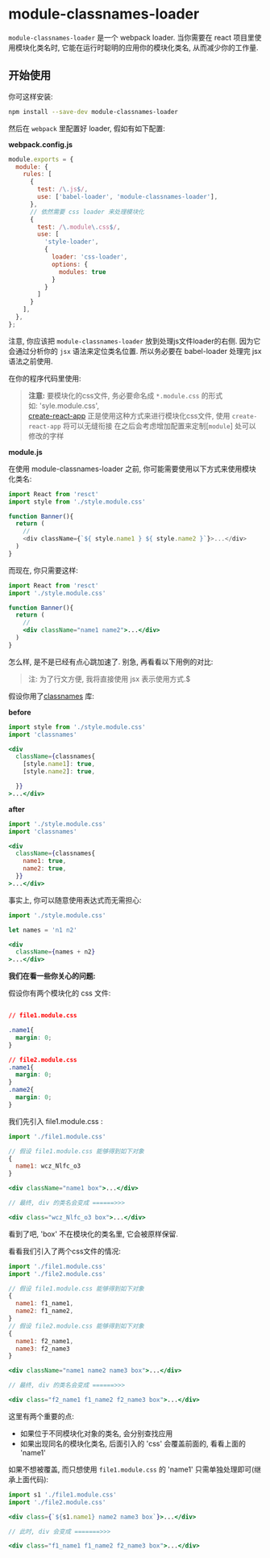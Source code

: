 # module-classnames-loader

`module-classnames-loader` 是一个 webpack loader. 当你需要在 react 项目里使用模块化类名时, 它能在运行时聪明的应用你的模块化类名, 从而减少你的工作量.

## 开始使用

你可这样安装: 

```bash
npm install --save-dev module-classnames-loader
```

然后在 `webpack` 里配置好 loader, 假如有如下配置:

**webpack.config.js**

```js
module.exports = {
  module: {
    rules: [
      {
        test: /\.js$/,
        use: ['babel-loader', 'module-classnames-loader'],
      },
      // 依然需要 css loader 来处理模块化
      {
        test: /\.module\.css$/,
        use: [
          'style-loader',
          {
            loader: 'css-loader',
            options: {
              modules: true
            }
          }
        ]
      }
    ],
  },
};
```

注意, 你应该把 `module-classnames-loader` 放到处理js文件loader的右侧. 因为它会通过分析你的 `jsx` 语法来定位类名位置. 所以务必要在 babel-loader 处理完 jsx 语法之前使用.

在你的程序代码里使用:

> **注意:** 要模块化的css文件, 务必要命名成 `*.module.css` 的形式  
> 如: 'syle.module.css',   
> [create-react-app](https://github.com/facebook/create-react-app) 正是使用这种方式来进行模块化css文件, 使用 `create-react-app` 将可以无缝衔接
> 在之后会考虑增加配置来定制[`module`] 处可以修改的字样 

**module.js**

在使用 module-classnames-loader 之前, 你可能需要使用以下方式来使用模块化类名:

```js
import React from 'resct'
import style from './style.module.css'

function Banner(){
  return (
    // 
    <div className={`${ style.name1 } ${ style.name2 }`}>...</div>
  )
}
```

而现在, 你只需要这样:

```jsx
import React from 'resct'
import './style.module.css'

function Banner(){
  return (
    // 
    <div className="name1 name2">...</div>
  )
}
```

怎么样, 是不是已经有点心跳加速了. 别急, 再看看以下用例的对比:

> 注: 为了行文方便, 我将直接使用 jsx 表示使用方式.$

假设你用了[classnames](https://github.com/JedWatson/classnames) 库:

**before**

```jsx
import style from './style.module.css'
import 'classnames'

<div 
  className={classnames{
    [style.name1]: true,
    [style.name2]: true,

  }}
>...</div>

```

**after**

```jsx
import './style.module.css'
import 'classnames'

<div 
  className={classnames{
    name1: true,
    name2: true,
  }}
>...</div>

```

事实上, 你可以随意使用表达式而无需担心:

```jsx
import './style.module.css'

let names = 'n1 n2'

<div 
  className={names + n2}
>...</div>

```

**我们在看一些你关心的问题:**

假设你有两个模块化的 css 文件:

```css

// file1.module.css

.name1{
  margin: 0;
}

// file2.module.css
.name1{
  margin: 0;
}
.name2{
  margin: 0;
}
```

我们先引入 file1.module.css :

```jsx
import './file1.module.css'

// 假设 file1.module.css 能够得到如下对象
{
  name1: wcz_Nlfc_o3
}

<div className="name1 box">...</div>

// 最终, div 的类名会变成 ======>>>

<div class="wcz_Nlfc_o3 box">...</div>

```
看到了吧, 'box' 不在模块化的类名里, 它会被原样保留.


看看我们引入了两个css文件的情况:

```jsx
import './file1.module.css'
import './file2.module.css'

// 假设 file1.module.css 能够得到如下对象
{
  name1: f1_name1,
  name2: f1_name2,
}
// 假设 file2.module.css 能够得到如下对象
{
  name1: f2_name1,
  name3: f2_name3
}

<div className="name1 name2 name3 box">...</div>

// 最终, div 的类名会变成 ======>>>

<div class="f2_name1 f1_name2 f2_name3 box">...</div>

```

这里有两个重要的点:

- 如果位于不同模块化对象的类名, 会分别查找应用
- 如果出现同名的模块化类名, 后面引入的 'css' 会覆盖前面的, 看看上面的 'name1'

如果不想被覆盖, 而只想使用 `file1.module.css` 的 'name1' 只需单独处理即可(继承上面代码):

```jsx
import s1 './file1.module.css'
import './file2.module.css'

<div class={`${s1.name1} name2 name3 box`}>...</div>

// 此时, div 会变成 =======>>>

<div class="f1_name1 f1_name2 f2_name3 box">...</div>

```